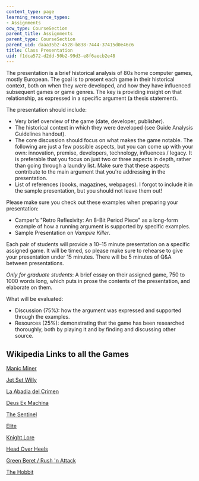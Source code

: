 ```yaml
---
content_type: page
learning_resource_types:
- Assignments
ocw_type: CourseSection
parent_title: Assignments
parent_type: CourseSection
parent_uid: daaa35b2-4528-b838-7444-37415d0e46c6
title: Class Presentation
uid: f1dca572-d2dd-50b2-99d3-e8f6aecb2e48
---
```


The presentation is a brief historical analysis of 80s home computer games, mostly European. The goal is to present each game in their historical context, both on when they were developed, and how they have influenced subsequent games or game genres. The key is providing insight on that relationship, as expressed in a specific argument (a thesis statement).

The presentation should include:

*   Very brief overview of the game (date, developer, publisher).
*   The historical context in which they were developed (see Guide Analysis Guidelines handout).
*   The core discussion should focus on what makes the game notable. The following are just a few possible aspects, but you can come up with your own: innovation, premise, developers, technology, influences / legacy. It is preferable that you focus on just two or three aspects in depth, rather than going through a laundry list. Make sure that these aspects contribute to the main argument that you're addressing in the presentation.
*   List of references (books, magazines, webpages). I forgot to include it in the sample presentation, but you should not leave them out!

Please make sure you check out these examples when preparing your presentation:

*   Camper's "Retro Reflexivity: An 8-Bit Period Piece" as a long-form example of how a running argument is supported by specific examples.
*   Sample Presentation on _Vampire Killer_.

Each pair of students will provide a 10–15 minute presentation on a specific assigned game. It will be timed, so please make sure to rehearse to give your presentation under 15 minutes. There will be 5 minutes of Q&A between presentations.

_Only for graduate students_: A brief essay on their assigned game, 750 to 1000 words long, which puts in prose the contents of the presentation, and elaborate on them.

What will be evaluated:

*   Discussion (75%): how the argument was expressed and supported through the examples.
*   Resources (25%): demonstrating that the game has been researched thoroughly, both by playing it and by finding and discussing other source.

Wikipedia Links to all the Games
--------------------------------

[Manic Miner](http://en.wikipedia.org/wiki/Manic_Miner)

[Jet Set Willy](http://en.wikipedia.org/wiki/Jet_Set_Willy)

[La Abadia del Crimen](http://en.wikipedia.org/wiki/La_abadia_del_crimen)

[Deus Ex Machina](http://en.wikipedia.org/wiki/Deus_Ex_Machina_%28video_game%29)

[The Sentinel](http://en.wikipedia.org/wiki/The_Sentinel_%28video_game%29)

[Elite](http://en.wikipedia.org/wiki/Elite_%28video_game%29)

[Knight Lore](http://en.wikipedia.org/wiki/Knight_Lore)

[Head Over Heels](http://en.wikipedia.org/wiki/Head_over_Heels_%28video_game%29)

[Green Beret / Rush 'n Attack](http://en.wikipedia.org/wiki/Rush_%27n_Attack)

[The Hobbit](http://en.wikipedia.org/wiki/The_Hobbit_%281982_video_game%29)